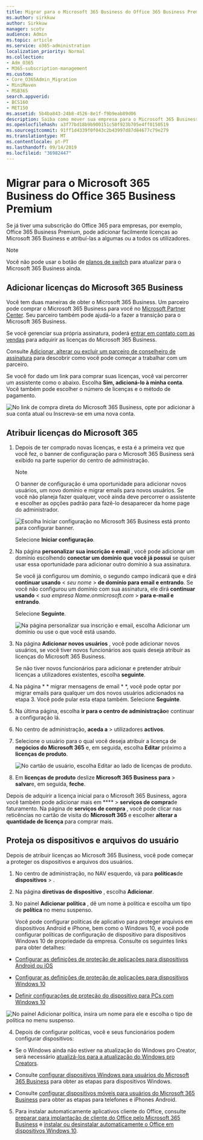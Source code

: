 ```yaml
---
title: Migrar para o Microsoft 365 Business do Office 365 Business Premium
ms.author: sirkkuw
author: Sirkkuw
manager: scotv
audience: Admin
ms.topic: article
ms.service: o365-administration
localization_priority: Normal
ms.collection:
- Adm_O365
- M365-subscription-management
ms.custom:
- Core_O365Admin_Migration
- MiniMaven
- MSB365
search.appverid:
- BCS160
- MET150
ms.assetid: 5b4ba843-24b8-4526-8e1f-f9b9eab89d06
description: Saiba como mover sua empresa para o Microsoft 365 Business.
ms.openlocfilehash: a3f77bd18b9b900151c50f923b705e4ff0150519
ms.sourcegitcommit: 91ff1d4339f0f043c2b43997d87d84677c79e279
ms.translationtype: MT
ms.contentlocale: pt-PT
ms.lasthandoff: 09/14/2019
ms.locfileid: "36982447"
---
```

# <a name="migrate-to-microsoft-365-business-from-office-365-business-premium"></a>Migrar para o Microsoft 365 Business do Office 365 Business Premium

Se já tiver uma subscrição do Office 365 para empresas, por exemplo, Office 365 Business Premium, pode adicionar facilmente licenças ao Microsoft 365 Business e atribuí-las a algumas ou a todos os utilizadores.
  
> [!NOTE]
> Você não pode usar o botão de [planos de switch](https://support.office.com/article/73318661-8f33-478b-bcc7-fb8d69dbb22a?.aspx#switchbutton) para atualizar para o Microsoft 365 Business ainda. 
  
## <a name="add-microsoft-365-business-licenses"></a>Adicionar licenças do Microsoft 365 Business

Você tem duas maneiras de obter o Microsoft 365 Business. Um parceiro pode comprar o Microsoft 365 Business para você no [Microsoft Partner Center](get-microsoft-365-business.md). Seu parceiro também pode ajudá-lo a fazer a transição para o Microsoft 365 Business.
  
Se você gerenciar sua própria assinatura, poderá [entrar em contato com as vendas](https://www.microsoft.com/microsoft-365/business) para adquirir as licenças do Microsoft 365 Business. 
  
Consulte [Adicionar, alterar ou excluir um parceiro de conselheiro de assinatura](https://support.office.com/article/f86e8177-936e-491e-9024-44dea2b296ff) para descobrir como você pode começar a trabalhar com um parceiro. 
  
Se você for dado um link para comprar suas licenças, você vai percorrer um assistente como o abaixo. Escolha **Sim, adicioná-lo à minha conta**. Você também pode escolher o número de licenças e o método de pagamento.
  
![No link de compra direta do Microsoft 365 Business, opte por adicionar à sua conta atual ou Inscreva-se em uma nova conta.](media/8bc54fd1-9cab-44d5-af91-c471e89aea46.png)
  
## <a name="assign-microsoft-365-licenses"></a>Atribuir licenças do Microsoft 365

1. Depois de ter comprado novas licenças, e esta é a primeira vez que você fez, o banner de configuração para o Microsoft 365 Business será exibido na parte superior do centro de administração.
    
    > [!NOTE]
    > O banner de configuração é uma oportunidade para adicionar novos usuários, um novo domínio e migrar emails para novos usuários. Se você não planeja fazer qualquer, você ainda deve percorrer o assistente e escolher as opções padrão para fazê-lo desaparecer da home page do administrador. 
  
   ![Escolha Iniciar configuração no Microsoft 365 Business está pronto para configurar banner.](media/8d3b0d97-7cca-497f-9364-4b00ad670209.png)
  
    Selecione **Iniciar configuração**.
    
2. Na página **personalizar sua inscrição e email** , você pode adicionar um domínio escolhendo **conectar um domínio que você já possui** se quiser usar essa oportunidade para adicionar outro domínio à sua assinatura. 
    
    Se você já configurou um domínio, o segundo campo indicará que e dirá **continuar usando** \< _seu nome_ \> **de domínio para email e entrando**.   Se você não configurou um domínio com sua assinatura, ele dirá **continuar usando** \< _sua empresa Name.onmicrosoft.com_ \> **para e-mail e entrando**.  
    
    Selecione **Seguinte**.
    
    ![Na página personalizar sua inscrição e email, escolha Adicionar um domínio ou use o que você está usando.](media/c3f5cfb2-1189-4d2f-803b-c9feb008a7a3.png)
  
3. Na página **Adicionar novos usuários** , você pode adicionar novos usuários, se você tiver novos funcionários aos quais deseja atribuir as licenças do Microsoft 365 Business. 
    
    Se não tiver novos funcionários para adicionar e pretender atribuir licenças a utilizadores existentes, escolha **seguinte**.
    
4. Na página * * migrar mensagens de email * *, você pode optar por migrar emails para qualquer um dos novos usuários adicionados na etapa 3. Você pode pular esta etapa também. Selecione **Seguinte**.
    
5. Na última página, escolha **ir para o centro de administração**e continuar a configuração lá.
    
6. No centro de administração, **aceda a** \> utilizadores **activos**.
    
7. Selecione o usuário para o qual você deseja atribuir a licença de **negócios do Microsoft 365** e, em seguida, escolha **Editar** próximo a **licenças de produto**.
    
    ![No cartão de usuário, escolha Editar ao lado de licenças de produto.](media/be0fe2d8-7ff8-447c-88f6-d212ed78451c.png)
  
8. Em **licenças de produto** deslize **Microsoft 365 Business** **para** \> **salvar**e, em seguida, **feche**.
    
Depois de adquirir a licença inicial para o Microsoft 365 Business, agora você também pode adicionar mais em **** \> **serviços de compra**de faturamento. Na página de **serviços de compra** , você pode clicar nas reticências no cartão de visita do **Microsoft 365** e escolher **alterar a quantidade de licença** para comprar mais. 
  
## <a name="protect-user-devices-and-files"></a>Proteja os dispositivos e arquivos do usuário

Depois de atribuir licenças ao Microsoft 365 Business, você pode começar a proteger os dispositivos e arquivos dos usuários.
  
1. No centro de administração, no NAV esquerdo, vá para **políticas**de **dispositivos** \> .
    
2. Na página **diretivas de dispositivo** , escolha **Adicionar**.
    
3. No painel **Adicionar política** , dê um nome à política e escolha um tipo de **política** no menu suspenso. 
    
    Você pode configurar políticas de aplicativo para proteger arquivos em dispositivos Android e iPhone, bem como o Windows 10, e você pode configurar políticas de configuração de dispositivo para dispositivos Windows 10 de propriedade da empresa. Consulte os seguintes links para obter detalhes:
    
  - [Configurar as definições de proteção de aplicações para dispositivos Android ou iOS](app-protection-settings-for-android-and-ios.md)
    
  - [Configurar as definições de proteção de aplicações para dispositivos Windows 10](protection-settings-for-windows-10-devices.md)
    
  - [Definir configurações de proteção do dispositivo para PCs com Windows 10](protection-settings-for-windows-10-pcs.md)
    
   ![No painel Adicionar política, insira um nome para ele e escolha o tipo de política no menu suspenso.](media/76ef37e4-1d18-4f34-8a0f-391ab1d0ae2b.png)
  
4. Depois de configurar políticas, você e seus funcionários podem configurar dispositivos:
    
  - Se o Windows ainda não estiver na atualização do Windows pro Creator, será necessário [atualizá-los para a atualização do Windows pro Creators](upgrade-to-windows-pro-creators-update.md).
    
  - Consulte [configurar dispositivos Windows para usuários do Microsoft 365 Business](set-up-windows-devices.md) para obter as etapas para dispositivos Windows. 
    
  - Consulte [configurar dispositivos móveis para usuários do Microsoft 365 Business](set-up-mobile-devices.md) para obter as etapas para telefones e iPhones Android. 
    
5. Para instalar automaticamente aplicativos cliente do Office, consulte [preparar para implantação de cliente do Office pelo Microsoft 365 Business](prepare-for-office-client-deployment.md) e [instalar ou desinstalar automaticamente o Office em dispositivos Windows 10](auto-install-or-uninstall-office.md).
    


